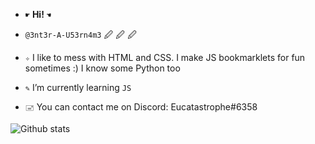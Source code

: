 - `☛` **Hi!** `☚`

- `@3nt3r-A-U53rn4m3` 🖉 🖉 🖉

- `✧` I like to mess with HTML and CSS. I make JS bookmarklets for fun sometimes :) I know some Python too
- `✎` I’m currently learning `JS`
- `🖃` You can contact me on Discord: Eucatastrophe#6358

![Github stats](https://github-readme-stats.vercel.app/api?username=3nt3r-A-U53rn4m3)
